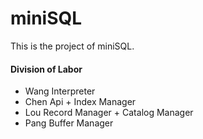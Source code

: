 # miniSQL

This is the project of miniSQL. 

#### Division of Labor
- Wang Interpreter
- Chen Api + Index Manager
- Lou  Record Manager + Catalog Manager
- Pang Buffer Manager
